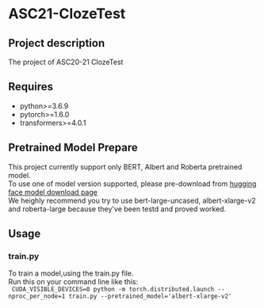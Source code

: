 # ASC21-ClozeTest
## Project description
The project of ASC20-21 ClozeTest
## Requires
- python>=3.6.9
- pytorch>=1.6.0
- transformers>=4.0.1
## Pretrained Model Prepare
This project currently support only BERT, Albert and Roberta pretrained model.<br>
To use one of model version supported, please pre-download from [hugging face model download page](https://huggingface.co/models)<br>
We heighly recommend you try to use bert-large-uncased, albert-xlarge-v2 and roberta-large because they've been testd and proved worked.<br>
## Usage
### train.py
To train a model,using the train.py file.<br>
Run this on your command line like this:<br>
 ` CUDA_VISIBLE_DEVICES=0 python -m torch.distributed.launch --nproc_per_node=1 train.py --pretrained_model='albert-xlarge-v2'`
